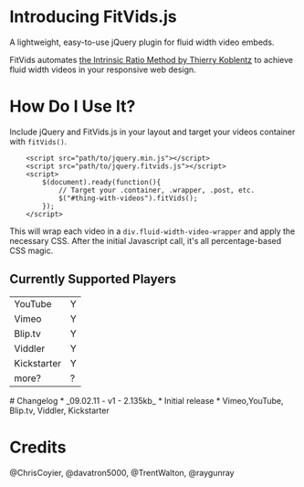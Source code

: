 # Introducing FitVids.js
A lightweight, easy-to-use jQuery plugin for fluid width video embeds.

FitVids automates [the Intrinsic Ratio Method by Thierry Koblentz](http://www.alistapart.com/articles/creating-intrinsic-ratios-for-video/) to achieve fluid width videos in your responsive web design.

# How Do I Use It?
Include jQuery and FitVids.js in your layout and target your videos container with `fitVids()`.

		<script src="path/to/jquery.min.js"></script>
		<script src="path/to/jquery.fitvids.js"></script>
		<script>
			$(document).ready(function(){
				// Target your .container, .wrapper, .post, etc.
				$("#thing-with-videos").fitVids();
			});
		</script>

This will wrap each video in a `div.fluid-width-video-wrapper` and apply the necessary CSS. After the initial Javascript call, it's all percentage-based CSS magic.

## Currently Supported Players
<table>
<tr><td>YouTube</td><td>Y</td></tr>
<tr><td>Vimeo</td><td>Y</td></tr>
<tr><td>Blip.tv</td><td>Y</td></tr>
<tr><td>Viddler</td><td>Y</td></tr>
<tr><td>Kickstarter</td><td> Y</td></tr>
<tr><td>more?</td><td>?</td></tr>
</table>
# Changelog
* _09.02.11 - v1 - 2.135kb_
	* Initial release
	* Vimeo,YouTube, Blip.tv, Viddler, Kickstarter

# Credits
@ChrisCoyier, @davatron5000, @TrentWalton, @raygunray
